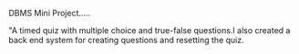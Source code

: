 DBMS Mini Project.....

"A timed quiz with multiple choice and true-false questions.I also created a back end system for creating questions and resetting the quiz.
